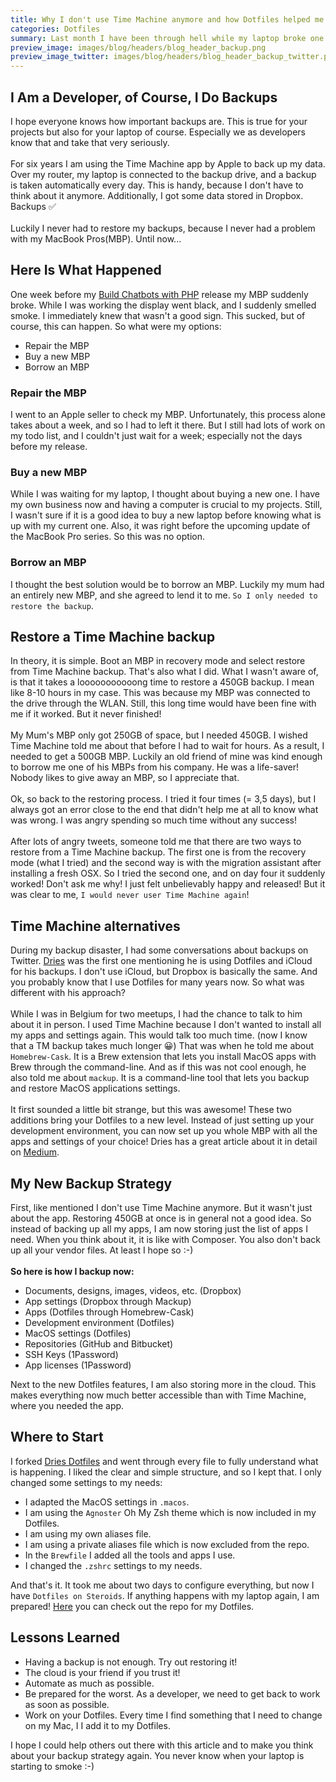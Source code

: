 ```yaml
---
title: Why I don't use Time Machine anymore and how Dotfiles helped me to level up my backup strategy
categories: Dotfiles
summary: Last month I have been through hell while my laptop broke one week before my book release. I had a full backup, but it turned out restoring it is not always as easy as you might think. In this article, I tell you my backup story, why I abandoned Apple Time Machine and how Dotfiles help me now.
preview_image: images/blog/headers/blog_header_backup.png
preview_image_twitter: images/blog/headers/blog_header_backup_twitter.png
---
```


## I Am a Developer, of Course, I Do Backups

I hope everyone knows how important backups are. This is true for your projects but also for your laptop of course. Especially we as developers know that and take that very seriously.
<br /><br />
For six years I am using the Time Machine app by Apple to back up my data. Over my router, my laptop is connected to the backup drive, and a backup is taken automatically every day. This is handy, because I don't have to think about it anymore. Additionally, I got some data stored in Dropbox. Backups ✅
<br /><br />
Luckily I never had to restore my backups, because I never had a problem with my MacBook Pros(MBP). Until now...

## Here Is What Happened

One week before my [Build Chatbots with PHP](https://store.christoph-rumpel.com/) release my MBP suddenly broke. While I was working the display went black, and I suddenly smelled smoke. I immediately knew that wasn't a good sign. This sucked, but of course, this can happen. So what were my options:

* Repair the MBP
* Buy a new MBP
* Borrow an MBP

### Repair the MBP

I went to an Apple seller to check my MBP. Unfortunately, this process alone takes about a week, and so I had to left it there. But I still had lots of work on my todo list, and I couldn't just wait for a week; especially not the days before my release.

### Buy a new MBP

While I was waiting for my laptop, I thought about buying a new one. I have my own business now and having a computer is crucial to my projects. Still, I wasn't sure if it is a good idea to buy a new laptop before knowing what is up with my current one. Also, it was right before the upcoming update of the MacBook Pro series. So this was no option.

### Borrow an MBP

I thought the best solution would be to borrow an MBP. Luckily my mum had an entirely new MBP, and she agreed to lend it to me. `So I only needed to restore the backup`.

## Restore a Time Machine backup

In theory, it is simple. Boot an MBP in recovery mode and select restore from Time Machine backup. That's also what I did. What I wasn't aware of, is that it takes a looooooooooong time to restore a 450GB backup. I mean like 8-10 hours in my case. This was because my MBP was connected to the drive through the WLAN. Still, this long time would have been fine with me if it worked. But it never finished!
<br /><br />
My Mum's MBP only got 250GB of space, but I needed 450GB. I wished Time Machine told me about that before I had to wait for hours. As a result, I needed to get a 500GB MBP. Luckily an old friend of mine was kind enough to borrow me one of his MBPs from his company. He was a life-saver! Nobody likes to give away an MBP, so I appreciate that.
<br /><br />
Ok, so back to the restoring process. I tried it four times (= 3,5 days), but I always got an error close to the end that didn't help me at all to know what was wrong. I was angry spending so much time without any success!
<br /><br />
After lots of angry tweets, someone told me that there are two ways to restore from a Time Machine backup. The first one is from the recovery mode (what I tried) and the second way is with the migration assistant after installing a fresh OSX. So I tried the second one, and on day four it suddenly worked! Don't ask me why! I  just felt unbelievably happy and released! But it was clear to me, `I would never user Time Machine again`!

## Time Machine alternatives

During my backup disaster, I had some conversations about backups on Twitter. [Dries](https://twitter.com/driesvints) was the first one mentioning he is using Dotfiles and iCloud for his backups. I don't use iCloud, but Dropbox is basically the same. And you probably know that I use Dotfiles for many years now. So what was different with his approach?
<br /><br />
While I was in Belgium for two meetups, I had the chance to talk to him about it in person. I used Time Machine because I don't wanted to install all my apps and settings again. This would talk too much time. (now I know that a TM backup takes much longer 😀) That was when he told me about `Homebrew-Cask`. It is a Brew extension that lets you install MacOS apps with Brew through the command-line. And as if this was not cool enough, he also told me about `mackup`. It is a command-line tool that lets you backup and restore MacOS applications settings.
<br /><br />
It first sounded a little bit strange, but this was awesome! These two additions bring your Dotfiles to a new level. Instead of just setting up your development environment, you can now set up you whole MBP with all the apps and settings of your choice! Dries has a great article about it in detail on [Medium](https://medium.com/@driesvints/getting-started-with-dotfiles-76bf046d035c).

## My New Backup Strategy

First, like mentioned I don't use Time Machine anymore. But it wasn't just about the app. Restoring 450GB at once is in general not a good idea. So instead of backing up all my apps, I am now storing just the list of apps I need. When you think about it, it is like with Composer. You also don't back up all your vendor files. At least I hope so :-)
<br /><br />
**So here is how I backup now:**

* Documents, designs, images, videos, etc. (Dropbox)
* App settings (Dropbox through Mackup)
* Apps (Dotfiles through Homebrew-Cask)
* Development environment (Dotfiles)
* MacOS settings (Dotfiles)
* Repositories (GitHub and Bitbucket)
* SSH Keys (1Password)
* App licenses (1Password)

Next to the new Dotfiles features, I am also storing more in the cloud. This makes everything now much better accessible than with Time Machine, where you needed the app.

## Where to Start

I forked [Dries Dotfiles](https://github.com/driesvints/dotfiles) and went through every file to fully understand what is happening. I liked the clear and simple structure, and so I kept that. I only changed some settings to my needs:

* I adapted the MacOS settings in `.macos`.
* I am using the `Agnoster` Oh My Zsh theme which is now included in my Dotfiles.
* I am using my own aliases file.
* I am using a private aliases file which is now excluded from the repo.
* In the `Brewfile` I added all the tools and apps I use.
* I changed the `.zshrc` settings to my needs.

And that's it. It took me about two days to configure everything, but now I have `Dotfiles on Steroids`. If anything happens with my laptop again, I am prepared! [Here](https://github.com/christophrumpel/dotfiles-1) you can check out the repo for my Dotfiles.

## Lessons Learned

* Having a backup is not enough. Try out restoring it!
* The cloud is your friend if you trust it!
* Automate as much as possible.
* Be prepared for the worst. As a developer, we need to get back to work as soon as possible.
* Work on your Dotfiles. Every time I find something that I need to change on my Mac, I I add it to my Dotfiles.

I hope I could help others out there with this article and to make you think about your backup strategy again. You never know when your laptop is starting to smoke :-)